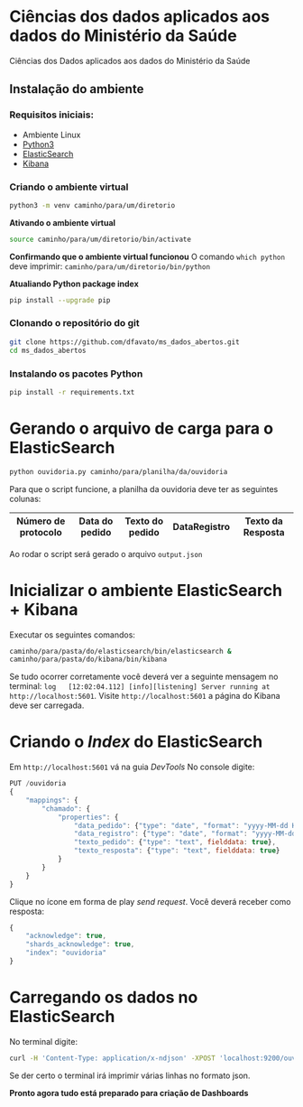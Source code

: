 # Ciências dos dados aplicados aos dados do Ministério da Saúde
Ciências dos Dados aplicados aos dados do Ministério da Saúde

## Instalação do ambiente
### Requisitos iniciais:

* Ambiente Linux
* [Python3](https://www.python.org/downloads/)
* [ElasticSearch](https://www.elastic.co/downloads/elasticsearch)
* [Kibana](https://www.elastic.co/downloads/kibana)

### Criando o ambiente virtual
```bash
python3 -m venv caminho/para/um/diretorio
```

**Ativando o ambiente virtual**
```bash
source caminho/para/um/diretorio/bin/activate
```

**Confirmando que o ambiente virtual funcionou**
O comando `which python` deve imprimir: `caminho/para/um/diretorio/bin/python`

**Atualiando Python package index**
```bash
pip install --upgrade pip
```

### Clonando o repositório do git
```bash
git clone https://github.com/dfavato/ms_dados_abertos.git
cd ms_dados_abertos
```

### Instalando os pacotes Python
```bash
pip install -r requirements.txt
```

# Gerando o arquivo de carga para o ElasticSearch
```bash
python ouvidoria.py caminho/para/planilha/da/ouvidoria
```

Para que o script funcione, a planilha da ouvidoria deve ter as seguintes colunas:

|Número de protocolo|Data do pedido|Texto do pedido|DataRegistro|Texto da Resposta|
|-------------------|--------------|---------------|------------|-----------------|

Ao rodar o script será gerado o arquivo `output.json`

# Inicializar o ambiente ElasticSearch + Kibana
Executar os seguintes comandos:
```bash
caminho/para/pasta/do/elasticsearch/bin/elasticsearch &
caminho/para/pasta/do/kibana/bin/kibana
```

Se tudo ocorrer corretamente você deverá ver a seguinte mensagem no terminal: `log   [12:02:04.112] [info][listening] Server running at http://localhost:5601`.
Visite `http://localhost:5601` a página do Kibana deve ser carregada.

# Criando o *Index* do ElasticSearch
Em `http://localhost:5601` vá na guia *DevTools*
No console digite:
```js
PUT /ouvidoria
{
	"mappings": {
		"chamado": {
			"properties": {
				"data_pedido": {"type": "date", "format": "yyyy-MM-dd HH:mm:ss.SSS"},
				"data_registro": {"type": "date", "format": "yyyy-MM-dd HH:mm:ss.SSS"},
				"texto_pedido": {"type": "text", fielddata: true},
				"texto_resposta": {"type": "text", fielddata: true}
			}
		}
	}
}
```

Clique no ícone em forma de play *send request*.
Você deverá receber como resposta:
```js
{
	"acknowledge": true,
	"shards_acknowledge": true,
	"index": "ouvidoria"
}
```

# Carregando os dados no ElasticSearch
No terminal digite:
```bash
curl -H 'Content-Type: application/x-ndjson' -XPOST 'localhost:9200/ouvidoria/chamado/_bulk?pretty' --data-binary @output.json
```

Se der certo o terminal irá imprimir várias linhas no formato json.

**Pronto agora tudo está preparado para criação de Dashboards**

